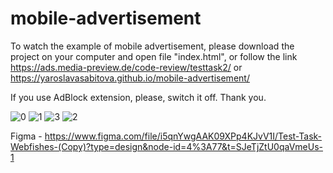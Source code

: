# mobile-advertisement

To watch the example of mobile advertisement, please download the project on your computer and open file "index.html", or follow the link
https://ads.media-preview.de/code-review/testtask2/ or https://yaroslavasabitova.github.io/mobile-advertisement/  

If you use AdBlock extension, please, switch it off. Thank you.

![0](https://github.com/YaroslavaSabitova/mobile-advertisement/assets/114692293/6db4e444-a547-4d6d-9803-60df71817622)
![1](https://github.com/YaroslavaSabitova/mobile-advertisement/assets/114692293/2ea55424-f463-46ae-93e7-e71e0bdc2514)
![3](https://github.com/YaroslavaSabitova/mobile-advertisement/assets/114692293/471ba502-428b-43b1-8df3-1f01202a36de)
![2](https://github.com/YaroslavaSabitova/mobile-advertisement/assets/114692293/02c32409-e4b5-4cce-89d3-ec9dced5449c)

Figma - https://www.figma.com/file/i5qnYwgAAK09XPp4KJvV1I/Test-Task-Webfishes-(Copy)?type=design&node-id=4%3A77&t=SJeTjZtU0qaVmeUs-1

